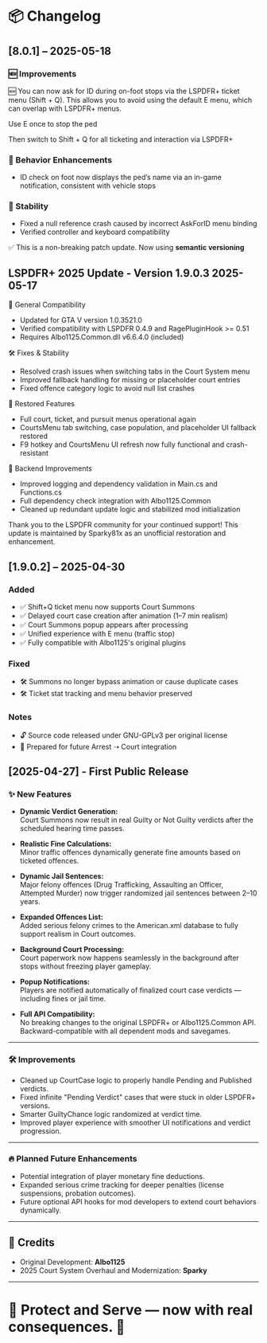 # 📦 Changelog

## [8.0.1] – 2025-05-18

### 🆕 Improvements
🆕 You can now ask for ID during on-foot stops via the LSPDFR+ ticket menu (Shift + Q).
This allows you to avoid using the default E menu, which can overlap with LSPDFR+ menus.

Use E once to stop the ped

Then switch to Shift + Q for all ticketing and interaction via LSPDFR+

### 🧠 Behavior Enhancements
- ID check on foot now displays the ped’s name via an in-game notification, consistent with vehicle stops

### 🔧 Stability
- Fixed a null reference crash caused by incorrect AskForID menu binding
- Verified controller and keyboard compatibility

✅ This is a non-breaking patch update. Now using **semantic versioning**

LSPDFR+ 2025 Update - Version 1.9.0.3 2025-05-17
-------------------------------------

🔧 General Compatibility
- Updated for GTA V version 1.0.3521.0
- Verified compatibility with LSPDFR 0.4.9 and RagePluginHook >= 0.51
- Requires Albo1125.Common.dll v6.6.4.0 (included)

🛠 Fixes & Stability
- Resolved crash issues when switching tabs in the Court System menu
- Improved fallback handling for missing or placeholder court entries
- Fixed offence category logic to avoid null list crashes

🧩 Restored Features
- Full court, ticket, and pursuit menus operational again
- CourtsMenu tab switching, case population, and placeholder UI fallback restored
- F9 hotkey and CourtsMenu UI refresh now fully functional and crash-resistant

🧪 Backend Improvements
- Improved logging and dependency validation in Main.cs and Functions.cs
- Full dependency check integration with Albo1125.Common
- Cleaned up redundant update logic and stabilized mod initialization

Thank you to the LSPDFR community for your continued support!
This update is maintained by Sparky81x as an unofficial restoration and enhancement.

## [1.9.0.2] – 2025-04-30

### Added
- ✅ Shift+Q ticket menu now supports Court Summons
- ✅ Delayed court case creation after animation (1–7 min realism)
- ✅ Court Summons popup appears after processing
- ✅ Unified experience with E menu (traffic stop)
- ✅ Fully compatible with Albo1125's original plugins

### Fixed
- 🛠 Summons no longer bypass animation or cause duplicate cases
- 🛠 Ticket stat tracking and menu behavior preserved

### Notes
- 🔓 Source code released under GNU-GPLv3 per original license
- 🧠 Prepared for future Arrest ➝ Court integration

## [2025-04-27] - First Public Release

### ✨ New Features

- **Dynamic Verdict Generation:**  
  Court Summons now result in real Guilty or Not Guilty verdicts after the scheduled hearing time passes.

- **Realistic Fine Calculations:**  
  Minor traffic offences dynamically generate fine amounts based on ticketed offences.

- **Dynamic Jail Sentences:**  
  Major felony offences (Drug Trafficking, Assaulting an Officer, Attempted Murder) now trigger randomized jail sentences between 2–10 years.

- **Expanded Offences List:**  
  Added serious felony crimes to the American.xml database to fully support realism in Court outcomes.

- **Background Court Processing:**  
  Court paperwork now happens seamlessly in the background after stops without freezing player gameplay.

- **Popup Notifications:**  
  Players are notified automatically of finalized court case verdicts — including fines or jail time.

- **Full API Compatibility:**  
  No breaking changes to the original LSPDFR+ or Albo1125.Common API.  
  Backward-compatible with all dependent mods and savegames.

---

### 🛠 Improvements

- Cleaned up CourtCase logic to properly handle Pending and Published verdicts.
- Fixed infinite "Pending Verdict" cases that were stuck in older LSPDFR+ versions.
- Smarter GuiltyChance logic randomized at verdict time.
- Improved player experience with smoother UI notifications and verdict progression.

---

### 🔥 Planned Future Enhancements

- Potential integration of player monetary fine deductions.
- Expanded serious crime tracking for deeper penalties (license suspensions, probation outcomes).
- Future optional API hooks for mod developers to extend court behaviors dynamically.

---

## 📜 Credits

- Original Development: **Albo1125**  
- 2025 Court System Overhaul and Modernization: **Sparky**

---

# 📣 Protect and Serve — now with real consequences. 🚓
